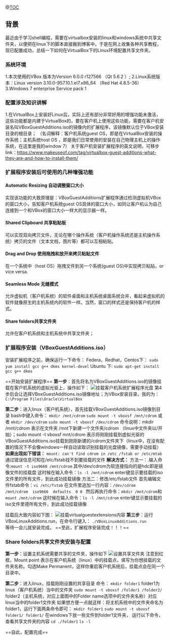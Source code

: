 ﻿@[TOC](VirtualBox和windows文件系统共享文件夹)
## 背景
最近由于学习shell编程，需要在virtualbox安装的linux和windows系统中共享文件夹，以便把在linux下的脚本直接搬到博客中。于是在网上收集各种共享教程，现已配置成功，总结一下如何在VirtualBox下的Linux环境配置共享文件夹。
### 系统环境
1.本次使用的VBox 版本为Version 6.0.0 r127566 （Qt 5.6.2 ）;
2.Linux系统版本：Linux version 3.10.0-957.10.1.el7.x86_64 （Red Hat 4.8.5-36）
3.Windows 7 enterprise Service pack 1

### 配置涉及知识讲解
1.在VirtualBox上安装好Linux后，实际上还有部分非常好用的增强功能未激活，这些功能都是内建于VirtualBox的，要在客户机上使用这些功能，需要在客户机安装名叫VBoxGuestAdditions.iso的镜像内的扩展程序，该镜像默认位于VBox安装目录的根目录；
（名词解释：客户机系统guest OS，即是在VirtualBox安装的操作系统；主机系统host OS ，即是我们日常使用的安装在自己物理主机上的操作系统，在这里是我的window 7）
关于客户机安装扩展程序的英文说明，可移步link：https://www.makeuseof.com/tag/virtualbox-guest-additions-what-they-are-and-how-to-install-them/
### 扩展程序安装后可使用的几种增强功能
#### Automatic Resizing 自动调整窗口大小
实现该功能的大致原理是：VBoxGuestAdditions扩展程序通过检测虚拟机VBox的窗口大小，告知客户机系统guest OS具体的窗口大小，如同让客户机认为自己连接到一个和VBox的窗口大小一样大的显示器一样。
#### Shared Clipboard 共享粘贴板
可以实现双向拷贝文件，无论在哪个操作系统（客户机操作系统还是主机操作系统）拷贝的文件（文本文档，图片等）都可以互相粘贴。
#### Drag and Drop 使用拖拽和放开来拷贝粘贴文件
在一个系统中（host OS）拖拽文件到另一个系统(guest OS)中实现拷贝粘贴，or vice versa.
#### Seamless Mode 无缝模式
允许虚拟机（客户机系统）的软件桌面和主机系统桌面系统合并，看起来虚拟机的软件就像原生的主机系统内的软件一样。当然，窗口的样式还是保持客户机的样式。
#### Share folders共享文件夹 
允许在客户机系统和主机系统中共享文件夹；

### 扩展程序安装（VBoxGuestAdditions.iso）
安装扩展程序之前，确保运行一下命令：
 Federa，Redhat，Centos下：
`sudo yum install gcc g++ dkms kernel-devel`
Ubuntu 下:
`sudo apt-get install gcc g++ dkms`

==开始安装扩展程序==
**第一步**：首先将名为VBoxGuestAdditions.iso的镜像挂载在客户机系统的虚拟光驱上，操作如下：
![挂载客户机系统扩展程序光盘](https://img-blog.csdnimg.cn/20190329103702436.png?x-oss-process=image/watermark,type_ZmFuZ3poZW5naGVpdGk,shadow_10,text_aHR0cHM6Ly9ibG9nLmNzZG4ubmV0L1lvdU9vcHM=,size_16,color_FFFFFF,t_70)
第4步后会让选择VBoxGuestAdditions.iso镜像地址；为VBox安装目录，我的为：`C:\Program Files\Oracle\VirtualBox`

**第二步**：进入linux（客户机系统），首先挂载VBoxGuestAdditions.iso镜像到目录
bash中键入命令：
`mkdir /mnt/cdrom`
`sudo mount -t vboxsf /mnt/cdrom`
或者
`mkdir /dev/cdrom`
`sudo mount -t vboxsf /dev/cdrom`
命令说明：mkdir /mnt/cdrom 表示在文件夹 /mnt下新建一个文件夹/cdrom （linux中文件夹以/开始）；sudo mount -t vboxsf mnt/cdrom 表示将刚刚挂载到虚拟光驱的VBoxGuestAdditions.iso挂载到刚刚新建的/cdrom文件夹下（linux中，在没有配置的情况下不会像windows一样自动读取识别挂载的光盘镜像，需要手动挂载）
**如果出现如下错误：**
`mount: can't find cdrom in /etc /fstab or /etc/mtab `
通过错误信息可知在/etc/fstab找不到要挂载的文件
	**解决方式：**
方法一：.输入命令:`mount -t iso9660 /mnt/cdrom` 其中/dev/cdrom为软连接指向的是hdc即是镜像文件的挂载盘 
这时候在输入命令：`ls -l /mnt/cdrom`  enter键显示要挂载的iso文件里的所有文件，到此成功挂载镜像 
方法二：修改/etc/fstab文件 
首先编辑文件fstab命令：`vi /etc/fstab` 在文件里追加一行内容：`/dev/cdrom   /mnt/cdrom  iso9660  defaults  0 0 `
然后再执行命令：`mkdir /mnt/cdrom`和`mount /mnt/cdrom` 
这时候在输入命令：`ls -l /mnt/cdrom`  enter键显示要挂载的iso文件里德所有文件，到此成功挂载镜像 

挂载后大致内容如下图：
![挂载virtualguestextensions内容](https://img-blog.csdnimg.cn/20190329110418602.png)
**第三步**：运行VBoxLinuxAdditions.run，在命令行键入：
`./VBoxLinuxAdditions.run `     
等待一会儿就安装完成。
==至此，扩展程序安装完成！！！==


### Share folders共享文件夹安装与配置


**第一步**：设置主机系统需要共享的文件夹，操作如下
![设置共享文件夹](https://img-blog.csdnimg.cn/20190329104242424.png?x-oss-process=image/watermark,type_ZmFuZ3poZW5naGVpdGk,shadow_10,text_aHR0cHM6Ly9ibG9nLmNzZG4ubmV0L1lvdU9vcHM=,size_16,color_FFFFFF,t_70)
注意到红框，Mount point 表示在客户机系统（linux）中的挂载点，填写为你想挂载的文件夹名称。勾选Make Permanent，这样你重启客户机系统后，挂载点会在同一个目录中。


**第二步**：进入linux，挂载刚刚设置的共享目录
命令：
`mkdir folder1`     folder1为linux（客户机系统）当中的文件夹
`sudo mount -t vboxsf /folder1 /folder2/ `    folder2（主机系统，对应上面图中的Folder name选项中的文件夹名称）对应linux当中的folder1文件夹
如果想方便一点就这样：将主机系统中的文件夹命名为folder1，运行下面两条命令即可：
`mkdir folder1`
`sudo mount -t vboxsf folder1/ folder1/`
在windows下放一些文件到folder1文件夹，
运行以下命令，查看共享文件夹的内容
`cd ./folder1`
`ls -l`

==自此，配置完成==

